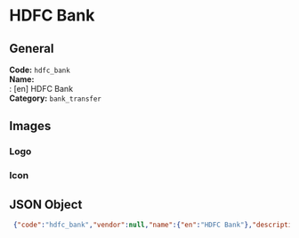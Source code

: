 # HDFC Bank 
## General 
**Code:** `hdfc_bank`  
**Name:**  
:	[en] HDFC Bank  
**Category:** `bank_transfer`  
## Images 
### Logo 
### Icon 
## JSON Object 
```json
 {"code":"hdfc_bank","vendor":null,"name":{"en":"HDFC Bank"},"description":null,"countries":null,"category":"bank_transfer"}```  
